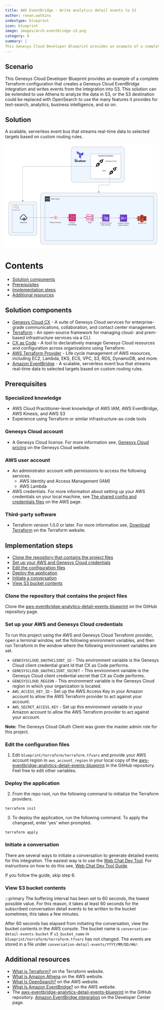 ```yaml
---
title: AWS EventBridge - Write analytics detail events to S3
author: ronan.watkins
indextype: blueprint
icon: blueprint
image: images/arch-eventbridge-s3.png
category: 6
summary: |
This Genesys Cloud Developer Blueprint provides an example of a complete Terraform configuration that creates a Genesys Cloud EventBridge integration and writes events from the integration into S3.
---
```


## Scenario
This Genesys Cloud Developer Blueprint provides an example of a complete Terraform configuration that creates a Genesys Cloud EventBridge integration and writes events from the integration into S3. This solution can be extended to use Athena to analyze the data in S3, or the S3 destination could be replaced with OpenSearch to use the many features it provides for text-search, analytics, business intelligence, and so on.

## Solution

A scalable, serverless event bus that streams real-time data to selected targets based on custom routing rules.

![Write analytics detail events to S3](images/arch-eventbridge-s3.png "AWS EventBridge diagram - Write analytics detail events to S3 blueprint")

# Contents

* [Solution components](#solution-components "Goes to the Solutions components section")
* [Prerequisites](#prerequisites "Goes to the Prerequisites section")
* [Implementation steps](#implementation-steps "Goes to the Implementation steps section")
* [Additional resources](#additional-resources "Goes to the Additional resources section")

## Solution components

* [Genesys Cloud CX](https://www.genesys.com/genesys-cloud "Goes to Genesys Cloud CX page") - A suite of Genesys Cloud services for enterprise-grade communications, collaboration, and contact center management.
* [Terraform](https://www.terraform.io/ "Goes to the Terraform page") - An open-source framework for managing cloud- and prem-based infrastructure services via a CLI.
* [CX as Code](https://developer.genesys.cloud/api/rest/CX-as-Code/ "Goes to the CX as Code page") - A tool to declaratively manage Genesys Cloud resources and configuration across organizations using Terraform.
* [AWS Terraform Provider](https://registry.terraform.io/providers/hashicorp/aws/latest/docs "Goes to the AWS Terraform Provider page") - Life cycle management of AWS resources, including EC2, Lambda, EKS, ECS, VPC, S3, RDS, DynamoDB, and more.
* [Amazon EventBridge](https://aws.amazon.com/eventbridge/ "Goes to the Amazon EventBridge page") - A scalable, serverless event bus that streams real-time data to selected targets based on custom routing rules.

## Prerequisites

### Specialized knowledge

* AWS Cloud Practitioner-level knowledge of AWS IAM, AWS EventBridge, AWS Kinesis, and AWS S3
* Experience using Terraform or similar infrastructure-as-code tools

### Genesys Cloud account

* A Genesys Cloud license. For more information see, [Genesys Cloud pricing](https://www.genesys.com/pricing "Goes to the Genesys Cloud pricing page") on the Genesys Cloud website.

### AWS user account  
* An administrator account with permissions to access the following services.
  * AWS Identity and Access Management (IAM)
  * AWS Lambda
* AWS credentials. For more information about setting up your AWS credentials on your local machine, see [The shared config and credentials files](https://docs.aws.amazon.com/sdkref/latest/guide/file-format.html "Goes to the Shared AWS config and credentials files article") on the AWS page.

### Third-party software

* Terraform version 1.0.0 or later. For more information see, [Download Terraform](https://www.terraform.io/downloads "Goes to the Download Terraform Windows binary download page") on the Terraform website.

## Implementation steps

* [Clone the repository that contains the project files](#clone-the-repository-that-contains-the-project-files "Goes to the Clone the repository that contains the project files section")
* [Set up your AWS and Genesys Cloud credentials](#setup-your-aws-and-genesys-cloud-credentials "Goes to the Set up your AWS and Genesys Cloud credentials section")
* [Edit the configuration files](#edit-the-configuration-files  "Goes to the Edit the configuration files section")
* [Deploy the application](#deploy-the-application "Goes to the Deploy the application section")
* [Initiate a conversation](#initiate-a-conversation "Goes to the Initiate a conversation section")
* [View S3 bucket contents](#view-s3-bucket-contents "Goes to the View S3 bucket contents section")

### Clone the repository that contains the project files

Clone the [aws-eventbridge-analytics-detail-events-blueprint](https://github.com/GenesysCloudBlueprints/aws-eventbridge-analytics-detail-events-blueprint "Goes to the aws-eventbridge-analytics-detail-events-blueprint") on the GitHub repository page.

### Set up your AWS and Genesys Cloud credentials

To run this project using the AWS and Genesys Cloud Terraform provider, open a terminal window, set the following environment variables, and then run Terraform in the window where the following environment variables are set.

* `GENESYSCLOUD_OAUTHCLIENT_ID` - This environment variable is the Genesys Cloud client credential grant Id that CX as Code performs. 
* `GENESYSCLOUD_OAUTHCLIENT_SECRET` - This environment variable is the Genesys Cloud client credential secret that CX as Code performs. 
* `GENESYSCLOUD_REGION` - This environment variable is the Genesys Cloud region in which your organization is located.
* `AWS_ACCESS_KEY_ID` - Set up the AWS Access Key in your Amazon account to allow the AWS Terraform provider to act against your account.
* `AWS_SECRET_ACCESS_KEY` - Set up this environment variable in your Amazon account to allow the AWS Terraform provider to act against your account.

**Note:** The Genesys Cloud OAuth Client was given the master admin role for this project. 

### Edit the configuration files

1. Edit `blueprint/terraform/terraform.tfvars` and provide your AWS account region in `aws_account_region` in your local copy of the [aws-eventbridge-analytics-detail-events-blueprint](https://github.com/GenesysCloudBlueprints/aws-eventbridge-analytics-detail-events-blueprint "Goes to the aws-eventbridge-analytics-detail-events-blueprint repository page") in the GitHub repository. Feel free to edit other variables.

### Deploy the application

2. From the repo root, run the following command to initialize the Terraform providers.

```
terraform init
```

3. To deploy the application, run the following command. To apply the changeset, enter 'yes' when prompted.

```
terraform apply
```

### Initiate a conversation

There are several ways to initiate a conversation to generate detailed events for this integration. The easiest way is to use the [Web Chat Dev Tool](https://developer.genesys.cloud/developer-tools/#/webchat). For instructions on how to do this see, [Web Chat Dev Tool Guide](https://developer.genesys.cloud/guides/quickstarts/developer-tools-web-chats).

If you follow the guide, skip step 6.

### View S3 bucket contents

:::primary
The buffering interval has been set to 60 seconds, the lowest possible value. For this reason, it takes at least 60 seconds for the subscribed conversation detail events to be written to the bucket sometimes; this takes a few minutes.

After 60 seconds has elapsed from initiating the conversation, view the bucket contents in the AWS console. The bucket name is `conversation-detail-events-bucket` if `s3_bucket_name` in `blueprint/terraform/terraform.tfvars` has not changed. The events are stored in a file under `conversation-detail-events/YYYY/MM/DD/HH/`.

## Additional resources

* [What is Terraform?](https://www.terraform.io/intro "Goes to the What is Terraform page") on the Terraform website.
* [What is Amazon Athena](https://docs.aws.amazon.com/athena/latest/ug/what-is.html "Goes to the What is Amazon Athena? page") on the AWS website.
* [What Is OpenSearch?](https://aws.amazon.com/opensearch-service/the-elk-stack/what-is-opensearch/ "Goes to the What is OpenSearch? page") on the AWS website.
* [What Is Amazon EventBridge?](https://docs.aws.amazon.com/eventbridge/latest/userguide/eb-what-is.html "Goes to the What Is Amazon EventBridge? page") on the AWS website.
* The [aws-eventbridge-analytics-detail-events-blueprint](https://github.com/GenesysCloudBlueprints/aws-eventbridge-analytics-detail-events-blueprint "Goes to the aws-eventbridge-analytics-detail-events-blueprint repository page") in the GitHub repository.
[Amazon EventBridge integration](https://developer.genesys.cloud/api/rest/v2/notifications/event_bridge "Goes to the Amazon EventBridge integration page") on the Developer Center page.
